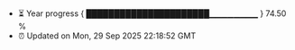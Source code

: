 - ⏳ Year progress { ██████████████████████▁▁▁▁▁▁▁▁ } 74.50 %
- ⏰ Updated on Mon, 29 Sep 2025 22:18:52 GMT

